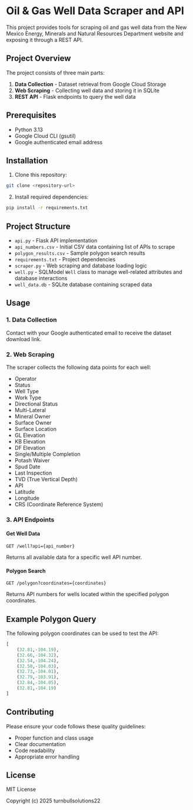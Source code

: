 # Oil & Gas Well Data Scraper and API

This project provides tools for scraping oil and gas well data from the New Mexico Energy, Minerals and Natural Resources Department website and exposing it through a REST API.

## Project Overview

The project consists of three main parts:

1. **Data Collection** - Dataset retrieval from Google Cloud Storage
2. **Web Scraping** - Collecting well data and storing it in SQLite
3. **REST API** - Flask endpoints to query the well data

## Prerequisites

- Python 3.13
- Google Cloud CLI (gsutil)
- Google authenticated email address

## Installation

1. Clone this repository:
```bash
git clone <repository-url>
```

2. Install required dependencies:
```bash
pip install -r requirements.txt
```

## Project Structure

- `api.py` - Flask API implementation
- `api_numbers.csv` - Initial CSV data containing list of APIs to scrape
- `polygon_results.csv` - Sample polygon search results
- `requirements.txt` - Project dependencies
- `scraper.py` - Web scraping and database loading logic
- `well.py` - SQLModel `Well` class to manage well-related attributes and database interactions
- `well_data.db` - SQLite database containing scraped data

## Usage

### 1. Data Collection

Contact <redacted> with your Google authenticated email to receive the dataset download link.

### 2. Web Scraping

The scraper collects the following data points for each well:
- Operator
- Status
- Well Type
- Work Type
- Directional Status
- Multi-Lateral
- Mineral Owner
- Surface Owner
- Surface Location
- GL Elevation
- KB Elevation
- DF Elevation
- Single/Multiple Completion
- Potash Waiver
- Spud Date
- Last Inspection
- TVD (True Vertical Depth)
- API
- Latitude
- Longitude
- CRS (Coordinate Reference System)

### 3. API Endpoints

#### Get Well Data
```
GET /well?api={api_number}
```
Returns all available data for a specific well API number.

#### Polygon Search
```
GET /polygon?coordinates={coordinates}
```
Returns API numbers for wells located within the specified polygon coordinates.

## Example Polygon Query

The following polygon coordinates can be used to test the API:
```python
[
    (32.81,-104.19),
    (32.66,-104.32),
    (32.54,-104.24),
    (32.50,-104.03),
    (32.73,-104.01),
    (32.79,-103.91),
    (32.84,-104.05),
    (32.81,-104.19)
]
```

## Contributing

Please ensure your code follows these quality guidelines:
- Proper function and class usage
- Clear documentation
- Code readability
- Appropriate error handling

## License

MIT License

Copyright (c) 2025 turnbullsolutions22